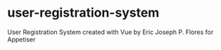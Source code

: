 # user-registration-system
User Registration System created with Vue by Eric Joseph P. Flores for Appetiser
